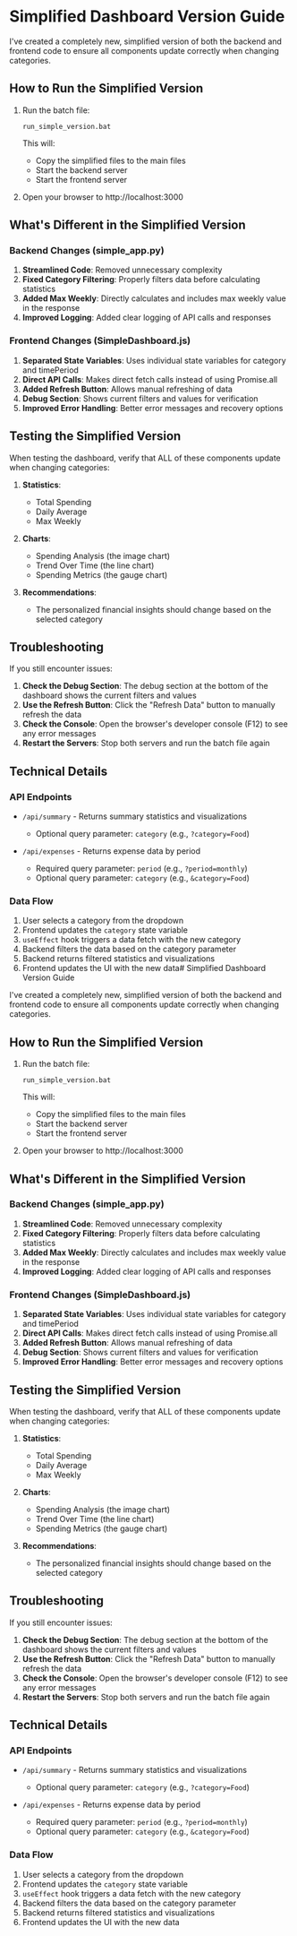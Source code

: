 # Simplified Dashboard Version Guide

I've created a completely new, simplified version of both the backend and frontend code to ensure all components update correctly when changing categories.

## How to Run the Simplified Version

1. Run the batch file:
   ```
   run_simple_version.bat
   ```

   This will:
   - Copy the simplified files to the main files
   - Start the backend server
   - Start the frontend server

2. Open your browser to http://localhost:3000

## What's Different in the Simplified Version

### Backend Changes (simple_app.py)

1. **Streamlined Code**: Removed unnecessary complexity
2. **Fixed Category Filtering**: Properly filters data before calculating statistics
3. **Added Max Weekly**: Directly calculates and includes max weekly value in the response
4. **Improved Logging**: Added clear logging of API calls and responses

### Frontend Changes (SimpleDashboard.js)

1. **Separated State Variables**: Uses individual state variables for category and timePeriod
2. **Direct API Calls**: Makes direct fetch calls instead of using Promise.all
3. **Added Refresh Button**: Allows manual refreshing of data
4. **Debug Section**: Shows current filters and values for verification
5. **Improved Error Handling**: Better error messages and recovery options

## Testing the Simplified Version

When testing the dashboard, verify that ALL of these components update when changing categories:

1. **Statistics**:
   - Total Spending
   - Daily Average
   - Max Weekly

2. **Charts**:
   - Spending Analysis (the image chart)
   - Trend Over Time (the line chart)
   - Spending Metrics (the gauge chart)

3. **Recommendations**:
   - The personalized financial insights should change based on the selected category

## Troubleshooting

If you still encounter issues:

1. **Check the Debug Section**: The debug section at the bottom of the dashboard shows the current filters and values
2. **Use the Refresh Button**: Click the "Refresh Data" button to manually refresh the data
3. **Check the Console**: Open the browser's developer console (F12) to see any error messages
4. **Restart the Servers**: Stop both servers and run the batch file again

## Technical Details

### API Endpoints

- `/api/summary` - Returns summary statistics and visualizations
  - Optional query parameter: `category` (e.g., `?category=Food`)
  
- `/api/expenses` - Returns expense data by period
  - Required query parameter: `period` (e.g., `?period=monthly`)
  - Optional query parameter: `category` (e.g., `&category=Food`)

### Data Flow

1. User selects a category from the dropdown
2. Frontend updates the `category` state variable
3. `useEffect` hook triggers a data fetch with the new category
4. Backend filters the data based on the category parameter
5. Backend returns filtered statistics and visualizations
6. Frontend updates the UI with the new data# Simplified Dashboard Version Guide

I've created a completely new, simplified version of both the backend and frontend code to ensure all components update correctly when changing categories.

## How to Run the Simplified Version

1. Run the batch file:
   ```
   run_simple_version.bat
   ```

   This will:
   - Copy the simplified files to the main files
   - Start the backend server
   - Start the frontend server

2. Open your browser to http://localhost:3000

## What's Different in the Simplified Version

### Backend Changes (simple_app.py)

1. **Streamlined Code**: Removed unnecessary complexity
2. **Fixed Category Filtering**: Properly filters data before calculating statistics
3. **Added Max Weekly**: Directly calculates and includes max weekly value in the response
4. **Improved Logging**: Added clear logging of API calls and responses

### Frontend Changes (SimpleDashboard.js)

1. **Separated State Variables**: Uses individual state variables for category and timePeriod
2. **Direct API Calls**: Makes direct fetch calls instead of using Promise.all
3. **Added Refresh Button**: Allows manual refreshing of data
4. **Debug Section**: Shows current filters and values for verification
5. **Improved Error Handling**: Better error messages and recovery options

## Testing the Simplified Version

When testing the dashboard, verify that ALL of these components update when changing categories:

1. **Statistics**:
   - Total Spending
   - Daily Average
   - Max Weekly

2. **Charts**:
   - Spending Analysis (the image chart)
   - Trend Over Time (the line chart)
   - Spending Metrics (the gauge chart)

3. **Recommendations**:
   - The personalized financial insights should change based on the selected category

## Troubleshooting

If you still encounter issues:

1. **Check the Debug Section**: The debug section at the bottom of the dashboard shows the current filters and values
2. **Use the Refresh Button**: Click the "Refresh Data" button to manually refresh the data
3. **Check the Console**: Open the browser's developer console (F12) to see any error messages
4. **Restart the Servers**: Stop both servers and run the batch file again

## Technical Details

### API Endpoints

- `/api/summary` - Returns summary statistics and visualizations
  - Optional query parameter: `category` (e.g., `?category=Food`)
  
- `/api/expenses` - Returns expense data by period
  - Required query parameter: `period` (e.g., `?period=monthly`)
  - Optional query parameter: `category` (e.g., `&category=Food`)

### Data Flow

1. User selects a category from the dropdown
2. Frontend updates the `category` state variable
3. `useEffect` hook triggers a data fetch with the new category
4. Backend filters the data based on the category parameter
5. Backend returns filtered statistics and visualizations
6. Frontend updates the UI with the new data